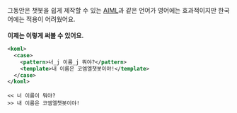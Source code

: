 
그동안은 챗봇을 쉽게 제작할 수 있는 [AIML](https://en.wikipedia.org/wiki/Artificial_Intelligence_Markup_Language)과 같은 언어가 영어에는 효과적이지만 한국어에는 적용이 어려웠어요.
<br><br>
**이제는 이렇게 써볼 수 있어요.**
<br>

```xml
<koml>
  <case>
    <pattern>너_j 이름_j 뭐야?</pattern>
    <template>내 이름은 코엠엘챗봇이야!</template>
  </case>
</koml>
```

```
<< 너 이름이 뭐야?
>> 내 이름은 코엠엘챗봇이야!
```